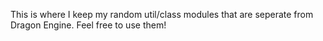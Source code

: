 This is where I keep my random util/class modules that are seperate from Dragon Engine. Feel free to use them!